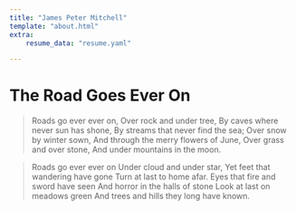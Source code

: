 ```yaml
---
title: "James Peter Mitchell"
template: "about.html"
extra:
    resume_data: "resume.yaml"

---
```


# The Road Goes Ever On

> Roads go ever ever on,
Over rock and under tree,
By caves where never sun has shone,
By streams that never find the sea;
Over snow by winter sown,
And through the merry flowers of June,
Over grass and over stone,
And under mountains in the moon.

> Roads go ever ever on
Under cloud and under star,
Yet feet that wandering have gone
Turn at last to home afar.
Eyes that fire and sword have seen
And horror in the halls of stone
Look at last on meadows green
And trees and hills they long have known.